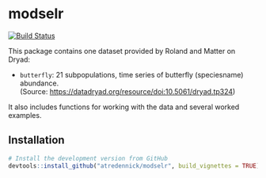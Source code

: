 # modselr

[![Build Status](https://travis-ci.org/atredennick/modselr.svg?branch=master)](https://travis-ci.org/atredennick/modselr)

This package contains one dataset provided by Roland and Matter on Dryad:

* `butterfly`: 21 subpopulations, time series of butterfly (speciesname) abundance.  
  (Source: https://datadryad.org/resource/doi:10.5061/dryad.tp324)

It also includes functions for working with the data and several worked examples.

## Installation

```R
# Install the development version from GitHub
devtools::install_github("atredennick/modselr", build_vignettes = TRUE)
```
